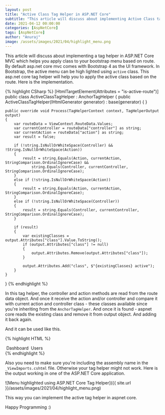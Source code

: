 ```yaml
---
layout: post
title: "Active Class Tag Helper in ASP.NET Core"
subtitle: "This article will discuss about implementing Active Class tag helper in ASP.NET Core MVC."
date: 2021-04-12 00:00:00
categories: [AspNetCore]
tags: [AspNetCore]
author: "Anuraj"
image: /assets/images/2021/04/highlight_menu.png
---
```

This article will discuss about implementing a tag helper in ASP.NET Core MVC which helps you apply class to your bootstrap menu based on route. By default asp.net core mvc comes with Bootstrap 4 as the UI framework. In Bootstrap, the active menu can be high lighted using `active` class. This asp.net core tag helper will help you to apply the active class based on the route. Here is the implementation.

{% highlight CSharp %}
[HtmlTargetElement(Attributes = "is-active-route")]
public class ActiveClassTagHelper : AnchorTagHelper
{
    public ActiveClassTagHelper(IHtmlGenerator generator)
        : base(generator)
    {
    }

    public override void Process(TagHelperContext context, TagHelperOutput output)
    {
        var routeData = ViewContext.RouteData.Values;
        var currentController = routeData["controller"] as string;
        var currentAction = routeData["action"] as string;
        var result = false;

        if (!string.IsNullOrWhiteSpace(Controller) && !String.IsNullOrWhiteSpace(Action))
        {
            result = string.Equals(Action, currentAction, StringComparison.OrdinalIgnoreCase) &&
                string.Equals(Controller, currentController, StringComparison.OrdinalIgnoreCase);
        }
        else if (!string.IsNullOrWhiteSpace(Action))
        {
            result = string.Equals(Action, currentAction, StringComparison.OrdinalIgnoreCase);
        }
        else if (!string.IsNullOrWhiteSpace(Controller))
        {
            result = string.Equals(Controller, currentController, StringComparison.OrdinalIgnoreCase);
        }

        if (result)
        {
            var existingClasses = output.Attributes["class"].Value.ToString();
            if (output.Attributes["class"] != null)
            {
                output.Attributes.Remove(output.Attributes["class"]);
            }

            output.Attributes.Add("class", $"{existingClasses} active");
        }
    }
}
{% endhighlight %}

In this tag helper, the controller and action methods are read from the route data object. And once it receive the action and/or controller and compare it with current action and controller class - these classes available since you're inheriting from the `AnchorTagHelper`. And once it is found - aspnet core reads the existing class and remove it from output object. And adding it back again.

And it can be used like this.

{% highlight HTML %}
<div class="col-md-3">
    <div class="list-group" id="list-tab" role="tablist">
        <a asp-action="Index" is-active-route asp-controller="Dashboard" class="list-group-item list-group-item-action" id="list-home-list"><i class="fas fa-chart-line"></i>&nbsp;Dashboard</a>
        <a asp-action="Users" is-active-route asp-controller="Dashboard" class="list-group-item list-group-item-action" id="list-home-list"><i class="fas fa-users"></i>&nbsp;Users</a>
    </div>
</div>
{% endhighlight %}

Also you need to make sure you're including the assembly name in the `_ViewImports.cshtml` file. Otherwise your tag helper might not work. Here is the output working in one of the ASP.NET Core application.

![Menu highlighted using ASP.NET Core Tag Helper]({{ site.url }}/assets/images/2021/04/highlight_menu.png)

This way you can implement the active tag helper in aspnet core.

Happy Programming :)